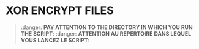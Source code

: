 # XOR ENCRYPT FILES

> :danger: **PAY ATTENTION TO THE DIRECTORY IN WHICH YOU RUN THE SCRIPT**:
> :danger: **ATTENTION AU REPERTOIRE DANS LEQUEL VOUS LANCEZ LE SCRIPT**:
